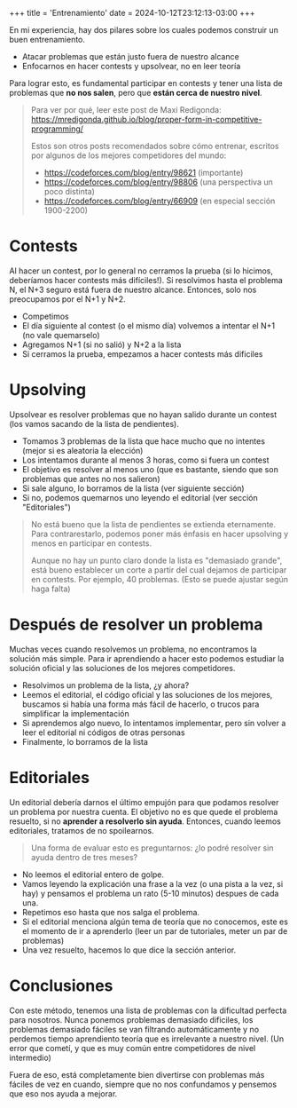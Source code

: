+++
title = 'Entrenamiento'
date = 2024-10-12T23:12:13-03:00
+++

En mi experiencia, hay dos pilares sobre los cuales podemos construir un buen
entrenamiento.

- Atacar problemas que están justo fuera de nuestro alcance
- Enfocarnos en hacer contests y upsolvear, no en leer teoría

Para lograr esto, es fundamental participar en contests y tener una lista de
problemas que **no nos salen**, pero que **están cerca de nuestro nivel**.

> Para ver por qué, leer este post de Maxi Redigonda:
> <https://mredigonda.github.io/blog/proper-form-in-competitive-programming/>
>
> Estos son otros posts recomendados sobre cómo entrenar, escritos por algunos
> de los mejores competidores del mundo:
>
> - <https://codeforces.com/blog/entry/98621> (importante)
> - <https://codeforces.com/blog/entry/98806> (una perspectiva un poco distinta)
> - <https://codeforces.com/blog/entry/66909> (en especial sección 1900-2200)

# Contests

Al hacer un contest, por lo general no cerramos la prueba (si lo hicimos,
deberíamos hacer contests más difíciles!). Si resolvimos hasta el problema N, el
N+3 seguro está fuera de nuestro alcance. Entonces, solo nos preocupamos por el
N+1 y N+2.

- Competimos
- El día siguiente al contest (o el mismo día) volvemos a intentar el N+1 (no
  vale quemarselo)
- Agregamos N+1 (si no salió) y N+2 a la lista
- Si cerramos la prueba, empezamos a hacer contests más dificiles

# Upsolving

Upsolvear es resolver problemas que no hayan salido durante un contest (los
vamos sacando de la lista de pendientes).

- Tomamos 3 problemas de la lista que hace mucho que no intentes (mejor si es
  aleatoria la elección)
- Los intentamos durante al menos 3 horas, como si fuera un contest
- El objetivo es resolver al menos uno (que es bastante, siendo que son
  problemas que antes no nos salieron)
- Si sale alguno, lo borramos de la lista (ver siguiente sección)
- Si no, podemos quemarnos uno leyendo el editorial (ver sección "Editoriales")

> No está bueno que la lista de pendientes se extienda eternamente. Para
> contrarestarlo, podemos poner más énfasis en hacer upsolving y menos en
> participar en contests.
>
> Aunque no hay un punto claro donde la lista es "demasiado grande", está bueno
> establecer un corte a partir del cual dejamos de participar en contests. Por
> ejemplo, 40 problemas. (Esto se puede ajustar según haga falta)

# Después de resolver un problema

Muchas veces cuando resolvemos un problema, no encontramos la solución más
simple. Para ir aprendiendo a hacer esto podemos estudiar la solución oficial y
las soluciones de los mejores competidores.

- Resolvimos un problema de la lista, ¿y ahora?
- Leemos el editorial, el código oficial y las soluciones de los mejores,
  buscamos si había una forma más fácil de hacerlo, o trucos para simplificar la
  implementación
- Si aprendemos algo nuevo, lo intentamos implementar, pero sin volver a leer el
  editorial ni códigos de otras personas
- Finalmente, lo borramos de la lista

# Editoriales

Un editorial debería darnos el último empujón para que podamos resolver un
problema por nuestra cuenta. El objetivo no es que quede el problema resuelto, si
no **aprender a resolverlo sin ayuda**. Entonces, cuando leemos editoriales,
tratamos de no spoilearnos.

> Una forma de evaluar esto es preguntarnos: ¿lo podré resolver sin ayuda dentro
> de tres meses?

- No leemos el editorial entero de golpe.
- Vamos leyendo la explicación una frase a la vez (o una pista a la vez, si hay)
  y pensamos el problema un rato (5-10 minutos) despues de cada una.
- Repetimos eso hasta que nos salga el problema.
- Si el editorial menciona algún tema de teoría que no conocemos, este es el
  momento de ir a aprenderlo (leer un par de tutoriales, meter un par de
  problemas)
- Una vez resuelto, hacemos lo que dice la sección anterior.

# Conclusiones

Con este método, tenemos una lista de problemas con la dificultad perfecta para
nosotros. Nunca ponemos problemas demasiado dificiles, los problemas demasiado
fáciles se van filtrando automáticamente y no perdemos tiempo aprendiento teoría
que es irrelevante a nuestro nivel. (Un error que cometí, y que es muy común
entre competidores de nivel intermedio)

Fuera de eso, está completamente bien divertirse con problemas más fáciles de
vez en cuando, siempre que no nos confundamos y pensemos que eso nos ayuda a
mejorar.



